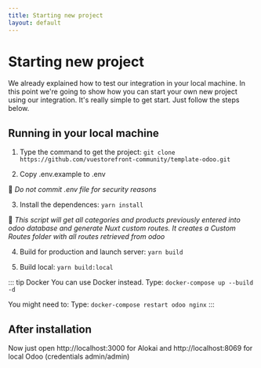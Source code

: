 ```yaml
---
title: Starting new project
layout: default
---
```


# Starting new project

We already explained how to test our integration in your local machine. In this point we're going to show how you can start your own new project using our integration. It's really simple to get start. Just follow the steps below.


## Running in your local machine

1. Type the command to get the project: ``` git clone https://github.com/vuestorefront-community/template-odoo.git ```

2. Copy .env.example to .env 

:triangular_flag_on_post: _Do not commit .env file for security reasons_

3. Install the dependences: ```yarn install``` 

:dart: _This script will get all categories and products previously entered into odoo database and generate Nuxt custom routes. It creates a Custom Routes folder with all routes retrieved from odoo_

4. Build for production and launch server: ```yarn build```

5. Build local: ```yarn build:local```



::: tip Docker
You can use Docker instead. Type:
```docker-compose up --build -d```

You might need to: Type:
```docker-compose restart odoo nginx```
:::

## After installation

Now just open http://localhost:3000 for Alokai and http://localhost:8069 for local Odoo (credentials admin/admin)

